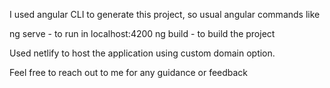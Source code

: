 I used angular CLI to generate this project, so usual angular commands
like 

ng serve - to run in localhost:4200
ng build - to build the project

Used netlify to host the application using custom domain option.

Feel free to reach out to me for any guidance or feedback
